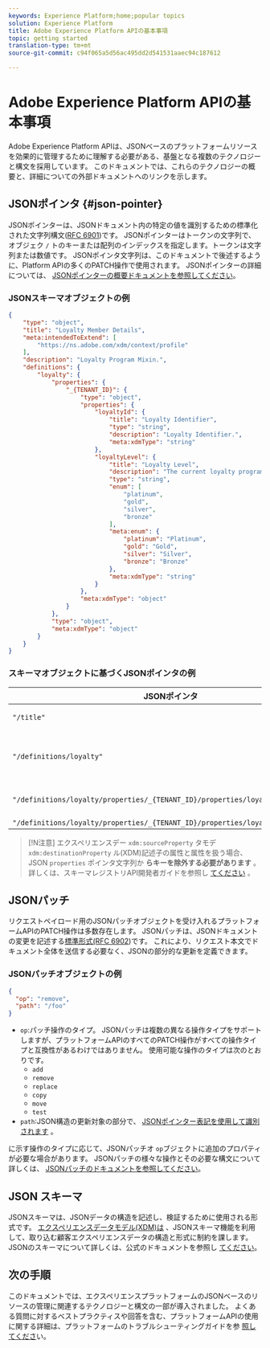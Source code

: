 ```yaml
---
keywords: Experience Platform;home;popular topics
solution: Experience Platform
title: Adobe Experience Platform APIの基本事項
topic: getting started
translation-type: tm+mt
source-git-commit: c94f065a5d56ac495dd2d541531aaec94c187612

---
```



# Adobe Experience Platform APIの基本事項

Adobe Experience Platform APIは、JSONベースのプラットフォームリソースを効果的に管理するために理解する必要がある、基盤となる複数のテクノロジーと構文を採用しています。 このドキュメントでは、これらのテクノロジーの概要と、詳細についての外部ドキュメントへのリンクを示します。

## JSONポインタ {#json-pointer}

JSONポインターは、JSONドキュメント内の特定の値を識別するための標準化された文字列構文([RFC 6901](https://tools.ietf.org/html/rfc6901))です。 JSONポインターはトークンの文字列で、オブジェク `/` トのキーまたは配列のインデックスを指定します。トークンは文字列または数値です。 JSONポインタ文字列は、このドキュメントで後述するように、Platform APIの多くのPATCH操作で使用されます。 JSONポインターの詳細については、 [JSONポインターの概要ドキュメントを参照してください](https://rapidjson.org/md_doc_pointer.html)。

### JSONスキーマオブジェクトの例

```json
{
    "type": "object",
    "title": "Loyalty Member Details",
    "meta:intendedToExtend": [
        "https://ns.adobe.com/xdm/context/profile"
    ],
    "description": "Loyalty Program Mixin.",
    "definitions": {
        "loyalty": {
            "properties": {
                "_{TENANT_ID}": {
                    "type": "object",
                    "properties": {
                        "loyaltyId": {
                            "title": "Loyalty Identifier",
                            "type": "string",
                            "description": "Loyalty Identifier.",
                            "meta:xdmType": "string"
                        },
                        "loyaltyLevel": {
                            "title": "Loyalty Level",
                            "description": "The current loyalty program level to which the individual member belongs.",
                            "type": "string",
                            "enum": [
                                "platinum",
                                "gold",
                                "silver",
                                "bronze"
                            ],
                            "meta:enum": {
                                "platinum": "Platinum",
                                "gold": "Gold",
                                "silver": "Silver",
                                "bronze": "Bronze"
                            },
                            "meta:xdmType": "string"
                        }
                    },
                    "meta:xdmType": "object"
                }
            },
            "type": "object",
            "meta:xdmType": "object"
        }
    }
}
```

### スキーマオブジェクトに基づくJSONポインタの例

| JSONポインタ | 解決先 |
|--- | ---|
| `"/title"` | 忠誠度メンバーの詳細 |
| `"/definitions/loyalty"` | (オブジェクトの内容を返 `loyalty` します) |
| `"/definitions/loyalty/properties/_{TENANT_ID}/properties/loyaltyLevel/enum"` | `["platinum", "gold", "silver", "bronze"]` |
| `"/definitions/loyalty/properties/_{TENANT_ID}/properties/loyaltyLevel/enum/0"` | `"platinum"` |

>[!N注意]
>エクスペリエンスデー `xdm:sourceProperty` タモデ `xdm:destinationProperty` ル(XDM)記述子の属性と属性を扱う場合、JSON `properties` ポインタ文字列か **らキーを除外する必要があります** 。 詳しくは、スキーマレジストリAPI開発者ガイドを参照し [てください](../xdm/api/descriptors.md) 。

## JSONパッチ

リクエストペイロード用のJSONパッチオブジェクトを受け入れるプラットフォームAPIのPATCH操作は多数存在します。 JSONパッチは、JSONドキュメントの変更を記述する[標準形式(RFC 6902](https://tools.ietf.org/html/rfc6902))です。 これにより、リクエスト本文でドキュメント全体を送信する必要なく、JSONの部分的な更新を定義できます。

### JSONパッチオブジェクトの例

```json
{
  "op": "remove",
  "path": "/foo"
}
```

* `op`:パッチ操作のタイプ。 JSONパッチは複数の異なる操作タイプをサポートしますが、プラットフォームAPIのすべてのPATCH操作がすべての操作タイプと互換性があるわけではありません。 使用可能な操作のタイプは次のとおりです。
   * `add`
   * `remove`
   * `replace`
   * `copy`
   * `move`
   * `test`
* `path`:JSON構造の更新対象の部分で、 [JSONポインター表記を使用して識別されます](#json-pointer) 。

に示す操作のタイプに応じて、JSONパッチオ `op`ブジェクトに追加のプロパティが必要な場合があります。 JSONパッチの様々な操作とその必要な構文について詳しくは、 [JSONパッチのドキュメントを参照してください](http://jsonpatch.com/)。

## JSON スキーマ

JSONスキーマは、JSONデータの構造を記述し、検証するために使用される形式です。 [エクスペリエンスデータモデル(XDM)は](../xdm/home.md) 、JSONスキーマ機能を利用して、取り込む顧客エクスペリエンスデータの構造と形式に制約を課します。 JSONのスキーマについて詳しくは、公式のドキュメントを参照し [てください](https://json-schema.org/)。

## 次の手順

このドキュメントでは、エクスペリエンスプラットフォームのJSONベースのリソースの管理に関連するテクノロジーと構文の一部が導入されました。 よくある質問に対するベストプラクティスや回答を含む、プラットフォームAPIの使用に関する詳細は、プラットフォームのトラブルシューティングガイドを参 [照してくださ](troubleshooting.md)い。